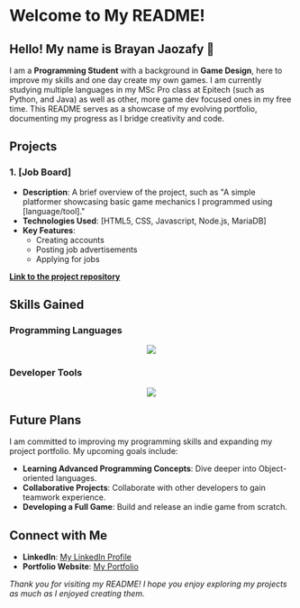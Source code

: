 # Welcome to My README!

## Hello! My name is Brayan Jaozafy 👋

I am a **Programming Student** with a background in **Game Design**, here to improve my skills and one day create my own games. I am currently studying multiple languages in my MSc Pro class at Epitech (such as Python, and Java) as well as other, more game dev focused ones in my free time. This README serves as a showcase of my evolving portfolio, documenting my progress as I bridge creativity and code.

## Projects

### 1. **[Job Board]**
- **Description**: A brief overview of the project, such as "A simple platformer showcasing basic game mechanics I programmed using [language/tool]."
- **Technologies Used**: [HTML5, CSS, Javascript, Node.js, MariaDB]
- **Key Features**:
  - Creating accounts
  - Posting job advertisements
  - Applying for jobs

**[Link to the project repository](https://github.com/BrayouJ/Projet_Job_Board)**

## Skills Gained
### **Programming Languages**
<p align="center">
  <a href="https://skillicons.dev">
    <img src="https://skillicons.dev/icons?i=js,html,css,py,java,cs&perline=3" />
  </a>
</p>

### **Developer Tools**
<p align="center">
  <a href="https://skillicons.dev">
   <img src="https://skillicons.dev/icons?i=express,mysql,postman,git,unity,unreal,godot,blender,ps,pr,ae,ai,obsidian,figma,notion&perline=4" />
  </a>
</p>

## Future Plans
I am committed to improving my programming skills and expanding my project portfolio. My upcoming goals include:
- **Learning Advanced Programming Concepts**: Dive deeper into Object-oriented languages.
- **Collaborative Projects**: Collaborate with other developers to gain teamwork experience.
- **Developing a Full Game**: Build and release an indie game from scratch.

## Connect with Me
- **LinkedIn**: [My LinkedIn Profile](https://www.linkedin.com/in/brayan-jaozafy/)
- **Portfolio Website**: [My Portfolio](https://brayoujao.wixsite.com/website)

*Thank you for visiting my README! I hope you enjoy exploring my projects as much as I enjoyed creating them.*
